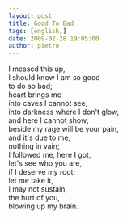 ```yaml
---
layout: post
title: Good To Bad
tags: [english,]
date: 2009-02-28 19:05:00
author: pietro
---
```

I messed this up,<br/>I should know I am so good<br/>to do so bad;<br/>heart brings me<br/>into caves I cannot see,<br/>into darkness where I don't glow,<br/>and here I cannot show;<br/>beside my rage will be your pain,<br/>and it's due to me,<br/>nothing in vain;<br/>I followed me, here I got,<br/>let's see who you are,<br/>if I deserve my root;<br/>let me take it,<br/>I may not sustain,<br/>the hurt of you,<br/>blowing up my brain.
